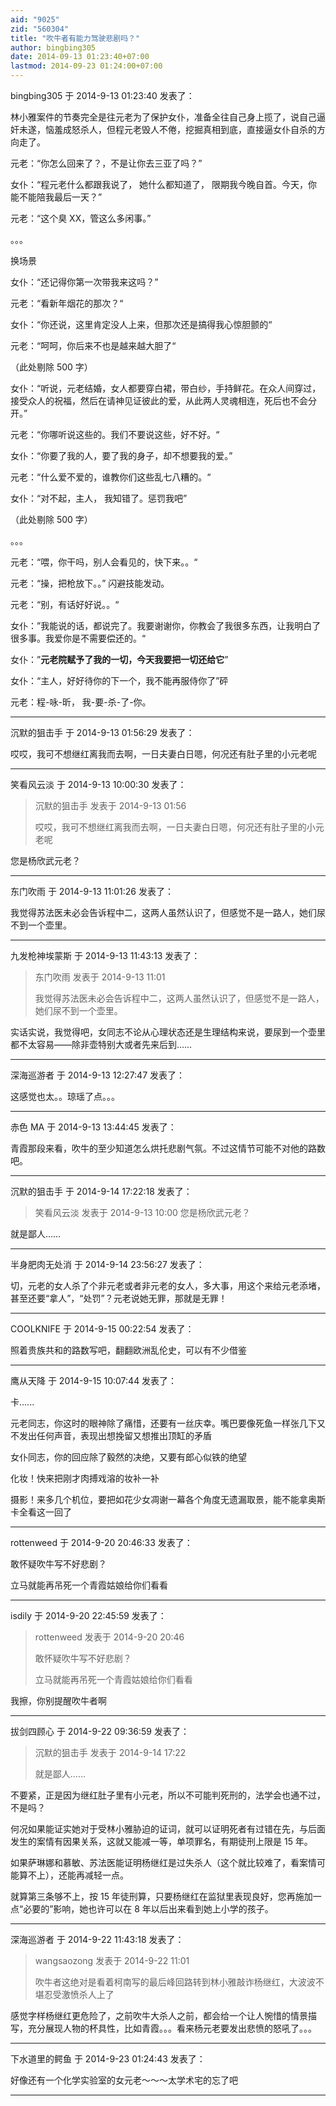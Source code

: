 ```yaml
---
aid: "9025"
zid: "560304"
title: "吹牛者有能力驾驶悲剧吗？"
author: bingbing305
date: 2014-09-13 01:23:40+07:00
lastmod: 2014-09-23 01:24:00+07:00
---
```


bingbing305 于 2014-9-13 01:23:40 发表了：

林小雅案件的节奏完全是往元老为了保护女仆，准备全往自己身上揽了，说自己逼奸未遂，恼羞成怒杀人，但程元老毁人不倦，挖掘真相到底，直接逼女仆自杀的方向走了。

元老：“你怎么回来了？，不是让你去三亚了吗？”

女仆：“程元老什么都跟我说了， 她什么都知道了， 限期我今晚自首。今天，你能不能陪我最后一天？”

元老：“这个臭 XX，管这么多闲事。”

。。。

换场景

女仆：“还记得你第一次带我来这吗？”

元老：“看新年烟花的那次？“

女仆：“你还说，这里肯定没人上来，但那次还是搞得我心惊胆颤的“

元老：“呵呵，你后来不也是越来越大胆了“

（此处剔除 500 字）

女仆：“听说，元老结婚，女人都要穿白裙，带白纱，手持鲜花。在众人间穿过，接受众人的祝福，然后在请神见证彼此的爱，从此两人灵魂相连，死后也不会分开。”

元老：“你哪听说这些的。我们不要说这些，好不好。“

女仆：“你要了我的人，要了我的身子，却不想要我的爱。”

元老：“什么爱不爱的，谁教你们这些乱七八糟的。“

女仆：“对不起，主人， 我知错了。惩罚我吧”

（此处剔除 500 字）

。。。

元老：“喂，你干吗，别人会看见的，快下来。。“

元老：“操，把枪放下。。” 闪避技能发动。

元老：“别，有话好好说。。“

女仆：”我能说的话，都说完了。我要谢谢你，你教会了我很多东西，让我明白了很多事。我爱你是不需要偿还的。“

女仆：”**元老院赋予了我的一切，今天我要把一切还给它**”

女仆：“主人，好好待你的下一个，我不能再服侍你了”砰

元老：程-咏-昕， 我-要-杀-了-你。

---

沉默的狙击手 于 2014-9-13 01:56:29 发表了：

哎哎，我可不想继红离我而去啊，一日夫妻白日嗯，何况还有肚子里的小元老呢

---

笑看风云淡 于 2014-9-13 10:00:30 发表了：

> 沉默的狙击手 发表于 2014-9-13 01:56
>
> 哎哎，我可不想继红离我而去啊，一日夫妻白日嗯，何况还有肚子里的小元老呢

您是杨欣武元老？

---

东门吹雨 于 2014-9-13 11:01:26 发表了：

我觉得苏法医未必会告诉程中二，这两人虽然认识了，但感觉不是一路人，她们尿不到一个壶里。

---

九发枪神埃蒙斯 于 2014-9-13 11:43:13 发表了：

> 东门吹雨 发表于 2014-9-13 11:01
>
> 我觉得苏法医未必会告诉程中二，这两人虽然认识了，但感觉不是一路人，她们尿不到一个壶里。

实话实说，我觉得吧，女同志不论从心理状态还是生理结构来说，要尿到一个壶里都不太容易——除非壶特别大或者先来后到……

---

深海巡游者 于 2014-9-13 12:27:47 发表了：

这感觉也太。。琼瑶了点。。。

---

赤色 MA 于 2014-9-13 13:44:45 发表了：

青霞那段来看，吹牛的至少知道怎么烘托悲剧气氛。不过这情节可能不对他的路数吧。

---

沉默的狙击手 于 2014-9-14 17:22:18 发表了：

> 笑看风云淡 发表于 2014-9-13 10:00 您是杨欣武元老？

就是鄙人……

---

半身肥肉无处消 于 2014-9-14 23:56:27 发表了：

切，元老的女人杀了个非元老或者非元老的女人，多大事，用这个来给元老添堵，甚至还要“拿人”，“处罚”？元老说她无罪，那就是无罪！

---

COOLKNIFE 于 2014-9-15 00:22:54 发表了：

照着贵族共和的路数写吧，翻翻欧洲乱伦史，可以有不少借鉴

---

鹰从天降 于 2014-9-15 10:07:44 发表了：

卡......

元老同志，你这时的眼神除了痛惜，还要有一丝庆幸。嘴巴要像死鱼一样张几下又不发出任何声音，表现出想挽留又想推出顶缸的矛盾

女仆同志，你的回应除了毅然的决绝，又要有郎心似铁的绝望

化妆！快来把刚才肉搏戏溶的妆补一补

摄影！来多几个机位，要把如花少女凋谢一幕各个角度无遗漏取景，能不能拿奥斯卡全看这一回了

---

rottenweed 于 2014-9-20 20:46:33 发表了：

敢怀疑吹牛写不好悲剧？

立马就能再吊死一个青霞姑娘给你们看看

---

isdily 于 2014-9-20 22:45:59 发表了：

> rottenweed 发表于 2014-9-20 20:46
>
> 敢怀疑吹牛写不好悲剧？
>
> 立马就能再吊死一个青霞姑娘给你们看看

我擦，你别提醒吹牛者啊

---

拔剑四顾心 于 2014-9-22 09:36:59 发表了：

> 沉默的狙击手 发表于 2014-9-14 17:22
>
> 就是鄙人……

不要紧，正是因为继红肚子里有小元老，所以不可能判死刑的，法学会也通不过，不是吗？

何况如果能证实她对于受林小雅胁迫的证词，就可以证明死者有过错在先，与后面发生的案情有因果关系，这就又能减一等，单项罪名，有期徒刑上限是 15 年。

如果萨琳娜和慕敏、苏法医能证明杨继红是过失杀人（这个就比较难了，看案情可能算不上），还能再减轻一点。

就算第三条够不上，按 15 年徒刑算，只要杨继红在监狱里表现良好，您再施加一点“必要的”影响，她也许可以在 8 年以后出来看到她上小学的孩子。

---

深海巡游者 于 2014-9-22 11:43:18 发表了：

> wangsaozong 发表于 2014-9-22 11:01
>
> 吹牛者这绝对是看着柯南写的最后峰回路转到林小雅敲诈杨继红，大波波不堪忍受激愤杀人上了

感觉字样杨继红更危险了，之前吹牛大杀人之前，都会给一个让人惋惜的情景描写，充分展现人物的杯具性，比如青霞。。。看来杨元老要发出悲愤的怒吼了。。。

---

下水道里的鳄鱼 于 2014-9-23 01:24:43 发表了：

好像还有一个化学实验室的女元老～～～太学术宅的忘了吧

---
